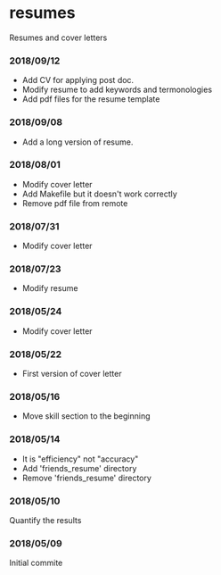 # resumes
Resumes and cover letters

### 2018/09/12
* Add CV for applying post doc.
* Modify resume to add keywords and termonologies
* Add pdf files for the resume template

### 2018/09/08
* Add a long version of resume.

### 2018/08/01
* Modify cover letter
* Add Makefile but it doesn't work correctly
* Remove pdf file from remote

### 2018/07/31
* Modify cover letter

### 2018/07/23
* Modify resume

### 2018/05/24
* Modify cover letter

### 2018/05/22
* First version of cover letter

### 2018/05/16
* Move skill section to the beginning

### 2018/05/14
* It is "efficiency" not "accuracy"
* Add 'friends_resume' directory
* Remove 'friends_resume' directory

### 2018/05/10
Quantify the results

### 2018/05/09
Initial commite
